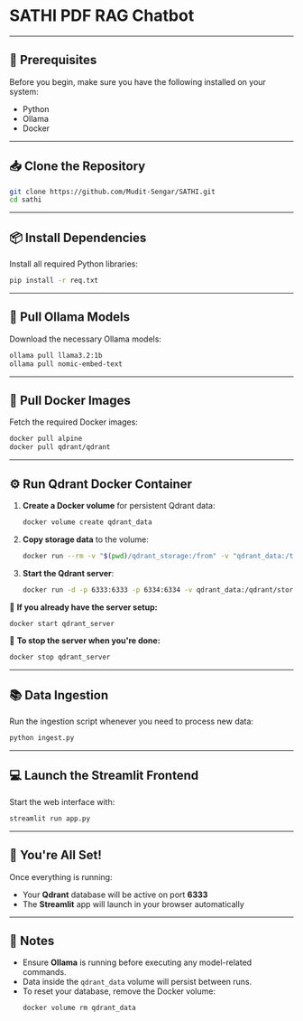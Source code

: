 # SATHI PDF RAG Chatbot

---

## 🧩 Prerequisites

Before you begin, make sure you have the following installed on your system:

- Python
- Ollama
- Docker

---

## 📥 Clone the Repository

```sh
git clone https://github.com/Mudit-Sengar/SATHI.git
cd sathi
```

---

## 📦 Install Dependencies

Install all required Python libraries:

```sh
pip install -r req.txt
```

---

## 🤖 Pull Ollama Models

Download the necessary Ollama models:

```sh
ollama pull llama3.2:1b
ollama pull nomic-embed-text
```

---

## 🐳 Pull Docker Images

Fetch the required Docker images:

```sh
docker pull alpine
docker pull qdrant/qdrant
```

---

## ⚙️ Run Qdrant Docker Container

1. **Create a Docker volume** for persistent Qdrant data:

   ```sh
   docker volume create qdrant_data
   ```

2. **Copy storage data** to the volume:

   ```sh
   docker run --rm -v "$(pwd)/qdrant_storage:/from" -v "qdrant_data:/to" alpine cp -a /from/. /to/
   ```

3. **Start the Qdrant server**:
   ```sh
   docker run -d -p 6333:6333 -p 6334:6334 -v qdrant_data:/qdrant/storage --name qdrant_server qdrant/qdrant
   ```

📔 **If you already have the server setup:**

```sh
docker start qdrant_server
```

🛑 **To stop the server when you're done:**

```sh
docker stop qdrant_server
```

---

## 📚 Data Ingestion

Run the ingestion script whenever you need to process new data:

```py
python ingest.py
```

---

## 💻 Launch the Streamlit Frontend

Start the web interface with:

```py
streamlit run app.py
```

---

## 🎉 You're All Set!

Once everything is running:

- Your **Qdrant** database will be active on port **6333**
- The **Streamlit** app will launch in your browser automatically

---

## 🧠 Notes

- Ensure **Ollama** is running before executing any model-related commands.
- Data inside the `qdrant_data` volume will persist between runs.
- To reset your database, remove the Docker volume:
  ```sh
  docker volume rm qdrant_data
  ```
